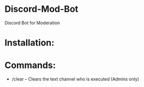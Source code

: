 # Discord-Mod-Bot
Discord Bot for Moderation

# Installation:

# Commands:
- /clear – Clears the text channel who is executed (Admins only)